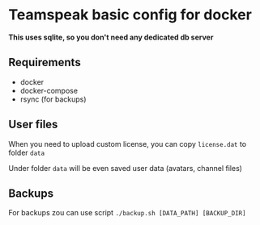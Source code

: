 # Teamspeak basic config for docker

**This uses sqlite, so you don't need any dedicated db server**



## Requirements
- docker
- docker-compose
- rsync (for backups)

## User files

When you need to upload custom license, you can copy `license.dat` to folder `data`

Under folder `data` will be even saved user data (avatars, channel files)

## Backups
For backups zou can use script `./backup.sh [DATA_PATH] [BACKUP_DIR]`


